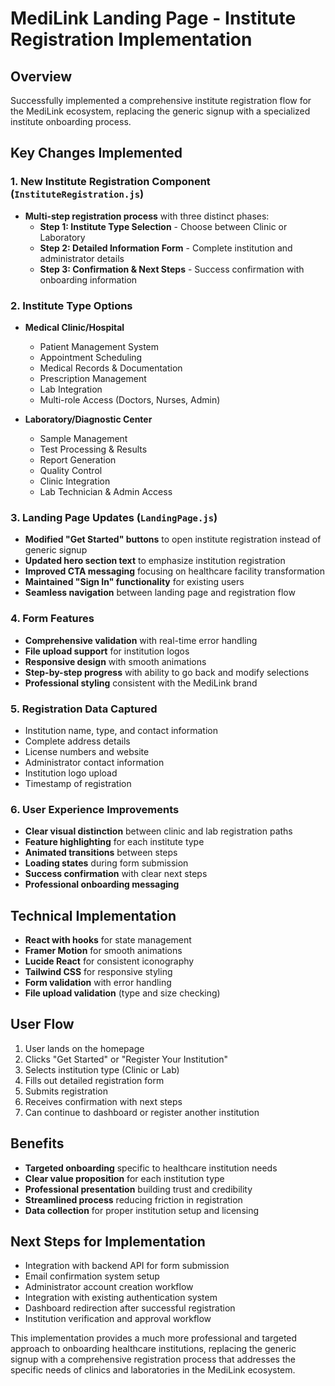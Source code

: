 # MediLink Landing Page - Institute Registration Implementation

## Overview
Successfully implemented a comprehensive institute registration flow for the MediLink ecosystem, replacing the generic signup with a specialized institute onboarding process.

## Key Changes Implemented

### 1. New Institute Registration Component (`InstituteRegistration.js`)
- **Multi-step registration process** with three distinct phases:
  - **Step 1: Institute Type Selection** - Choose between Clinic or Laboratory
  - **Step 2: Detailed Information Form** - Complete institution and administrator details
  - **Step 3: Confirmation & Next Steps** - Success confirmation with onboarding information

### 2. Institute Type Options
- **Medical Clinic/Hospital**
  - Patient Management System
  - Appointment Scheduling
  - Medical Records & Documentation
  - Prescription Management
  - Lab Integration
  - Multi-role Access (Doctors, Nurses, Admin)

- **Laboratory/Diagnostic Center**
  - Sample Management
  - Test Processing & Results
  - Report Generation
  - Quality Control
  - Clinic Integration
  - Lab Technician & Admin Access

### 3. Landing Page Updates (`LandingPage.js`)
- **Modified "Get Started" buttons** to open institute registration instead of generic signup
- **Updated hero section text** to emphasize institution registration
- **Improved CTA messaging** focusing on healthcare facility transformation
- **Maintained "Sign In" functionality** for existing users
- **Seamless navigation** between landing page and registration flow

### 4. Form Features
- **Comprehensive validation** with real-time error handling
- **File upload support** for institution logos
- **Responsive design** with smooth animations
- **Step-by-step progress** with ability to go back and modify selections
- **Professional styling** consistent with the MediLink brand

### 5. Registration Data Captured
- Institution name, type, and contact information
- Complete address details
- License numbers and website
- Administrator contact information
- Institution logo upload
- Timestamp of registration

### 6. User Experience Improvements
- **Clear visual distinction** between clinic and lab registration paths
- **Feature highlighting** for each institute type
- **Animated transitions** between steps
- **Loading states** during form submission
- **Success confirmation** with clear next steps
- **Professional onboarding messaging**

## Technical Implementation
- **React with hooks** for state management
- **Framer Motion** for smooth animations
- **Lucide React** for consistent iconography
- **Tailwind CSS** for responsive styling
- **Form validation** with error handling
- **File upload validation** (type and size checking)

## User Flow
1. User lands on the homepage
2. Clicks "Get Started" or "Register Your Institution"
3. Selects institution type (Clinic or Lab)
4. Fills out detailed registration form
5. Submits registration
6. Receives confirmation with next steps
7. Can continue to dashboard or register another institution

## Benefits
- **Targeted onboarding** specific to healthcare institution needs
- **Clear value proposition** for each institution type
- **Professional presentation** building trust and credibility
- **Streamlined process** reducing friction in registration
- **Data collection** for proper institution setup and licensing

## Next Steps for Implementation
- Integration with backend API for form submission
- Email confirmation system setup
- Administrator account creation workflow
- Integration with existing authentication system
- Dashboard redirection after successful registration
- Institution verification and approval workflow

This implementation provides a much more professional and targeted approach to onboarding healthcare institutions, replacing the generic signup with a comprehensive registration process that addresses the specific needs of clinics and laboratories in the MediLink ecosystem.
